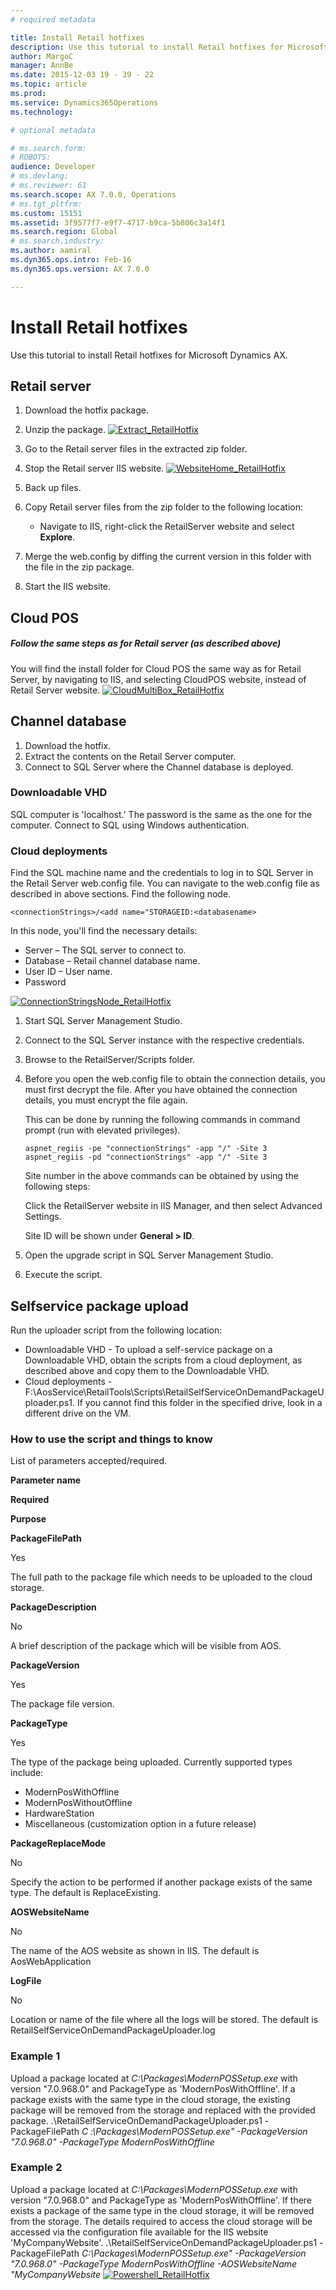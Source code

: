 ```yaml
---
# required metadata

title: Install Retail hotfixes
description: Use this tutorial to install Retail hotfixes for Microsoft Dynamics AX.
author: MargoC
manager: AnnBe
ms.date: 2015-12-03 19 - 39 - 22
ms.topic: article
ms.prod: 
ms.service: Dynamics365Operations
ms.technology: 

# optional metadata

# ms.search.form: 
# ROBOTS: 
audience: Developer
# ms.devlang: 
# ms.reviewer: 61
ms.search.scope: AX 7.0.0, Operations
# ms.tgt_pltfrm: 
ms.custom: 15151
ms.assetid: 3f9577f7-e9f7-4717-b9ca-5b806c3a14f1
ms.search.region: Global
# ms.search.industry: 
ms.author: aamiral
ms.dyn365.ops.intro: Feb-16
ms.dyn365.ops.version: AX 7.0.0

---
```


# Install Retail hotfixes

Use this tutorial to install Retail hotfixes for Microsoft Dynamics AX.

Retail server
-------------

1.  Download the hotfix package.
2.  Unzip the package. [![Extract\_RetailHotfix](./media/extract_retailhotfix.png)](./media/extract_retailhotfix.png)
3.  Go to the Retail server files in the extracted zip folder.
4.  Stop the Retail server IIS website. [![WebsiteHome\_RetailHotfix](./media/websitehome_retailhotfix.png)](./media/websitehome_retailhotfix.png)
5.  Back up files.
6.  Copy Retail server files from the zip folder to the following location:
    -   Navigate to IIS, right-click the RetailServer website and select **Explore**.

7.  Merge the web.config by diffing the current version in this folder with the file in the zip package.
8.  Start the IIS website.

## Cloud POS
##### Follow the same steps as for Retail server (as described above)

You will find the install folder for Cloud POS the same way as for Retail Server, by navigating to IIS, and selecting CloudPOS website, instead of Retail Server website. [![CloudMultiBox\_RetailHotfix](./media/cloudmultibox_retailhotfix.png)](./media/cloudmultibox_retailhotfix.png)

## Channel database
1.  Download the hotfix.
2.  Extract the contents on the Retail Server computer.
3.  Connect to SQL Server where the Channel database is deployed.

### Downloadable VHD

SQL computer is 'localhost.' The password is the same as the one for the computer. Connect to SQL using Windows authentication.

### Cloud deployments

Find the SQL machine name and the credentials to log in to SQL Server in the Retail Server web.config file. You can navigate to the web.config file as described in above sections. Find the following node.

    <connectionStrings>/<add name="STORAGEID:<databasename>

In this node, you'll find the necessary details:

-   Server – The SQL server to connect to.
-   Database – Retail channel database name.
-   User ID – User name.
-   Password

[![ConnectionStringsNode\_RetailHotfix](./media/connectionstringsnode_retailhotfix.png)](./media/connectionstringsnode_retailhotfix.png)

1.  Start SQL Server Management Studio.
2.  Connect to the SQL Server instance with the respective credentials.
3.  Browse to the RetailServer/Scripts folder.
4.  Before you open the web.config file to obtain the connection details, you must first decrypt the file. After you have obtained the connection details, you must encrypt the file again.

    This can be done by running the following commands in command prompt (run with elevated privileges).

        aspnet_regiis -pe "connectionStrings" -app "/" -Site 3
        aspnet_regiis -pd "connectionStrings" -app "/" -Site 3

    Site number in the above commands can be obtained by using the following steps:

    Click the RetailServer website in IIS Manager, and then select Advanced Settings.

    Site ID will be shown under **General &gt; ID**.

5.  Open the upgrade script in SQL Server Management Studio.
6.  Execute the script.

## Selfservice package upload
Run the uploader script from the following location:

-   Downloadable VHD - To upload a self-service package on a Downloadable VHD, obtain the scripts from a cloud deployment, as described above and copy them to the Downloadable VHD.
-   Cloud deployments - F:\\AosService\\RetailTools\\Scripts\\RetailSelfServiceOnDemandPackageUploader.ps1. If you cannot find this folder in the specified drive, look in a different drive on the VM.

### How to use the script and things to know

List of parameters accepted/required.

**Parameter name**

**Required**

**Purpose**

**PackageFilePath**

Yes

The full path to the package file which needs to be uploaded to the cloud storage.

**PackageDescription**

No

A brief description of the package which will be visible from AOS.

**PackageVersion**

Yes

The package file version.

**PackageType**

Yes

The type of the package being uploaded. Currently supported types include:

-   ModernPosWithOffline
-   ModernPosWithoutOffline
-   HardwareStation
-   Miscellaneous (customization option in a future release)

**PackageReplaceMode**

No

Specify the action to be performed if another package exists of the same type. The default is ReplaceExisting.

**AOSWebsiteName**

No

The name of the AOS website as shown in IIS. The default is AosWebApplication

**LogFile**

No

Location or name of the file where all the logs will be stored. The default is RetailSelfServiceOnDemandPackageUploader.log

### Example 1

Upload a package located at *C:\\Packages\\ModernPOSSetup.exe* with version "7.0.968.0" and PackageType as 'ModernPosWithOffline'. If a package exists with the same type in the cloud storage, the existing package will be removed from the storage and replaced with the provided package. .\\RetailSelfServiceOnDemandPackageUploader.ps1 -PackageFilePath *C :\\Packages\\ModernPOSSetup.exe" -PackageVersion "7.0.968.0" -PackageType ModernPosWithOffline*

### Example 2

Upload a package located at *C:\\Packages\\ModernPOSSetup.exe* with version "7.0.968.0" and PackageType as 'ModernPosWithOffline'. If there exists a package of the same type in the cloud storage, it will be removed from the storage. The details required to access the cloud storage will be accessed via the configuration file available for the IIS website 'MyCompanyWebsite'. .\\RetailSelfServiceOnDemandPackageUploader.ps1 -PackageFilePath *C:\\Packages\\ModernPOSSetup.exe" -PackageVersion "7.0.968.0" -PackageType ModernPosWithOffline -AOSWebsiteName "MyCompanyWebsite* [![Powershell\_RetailHotfix](./media/powershell_retailhotfix.png)](./media/powershell_retailhotfix.png)  

